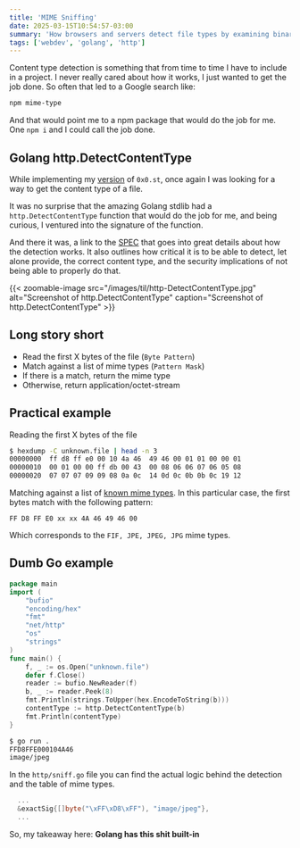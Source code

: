 ```yaml
---
title: 'MIME Sniffing'
date: 2025-03-15T10:54:57-03:00
summary: 'How browsers and servers detect file types by examining binary patterns'
tags: ['webdev', 'golang', 'http']
---
```

Content type detection is something that from time to time I have to include in a project.
I never really cared about how it works, I just wanted to get the job done. So often that led to a Google search like:

```bash
npm mime-type
```
And that would point me to a npm package that would do the job for me. One `npm i` and I could call the job done.

## Golang http.DetectContentType
While implementing my [version](https://github.com/marianozunino/dump) of `0x0.st`, once again I was looking for a way to get the content type of a file.

It was no surprise that the amazing Golang stdlib had a `http.DetectContentType` function that would do the job for me, and being curious, I ventured into the signature of the function.

And there it was, a link to the [SPEC](https://mimesniff.spec.whatwg.org) that goes into great details about how the detection works. It also outlines how critical it is to be able to detect, let alone provide, the correct content type, and the security implications of not being able to properly do that.


{{< zoomable-image src="/images/til/http-DetectContentType.jpg"
                   alt="Screenshot of http.DetectContentType"
                   caption="Screenshot of http.DetectContentType" >}}

## Long story short
- Read the first X bytes of the file (`Byte Pattern`)
- Match against a list of mime types (`Pattern Mask`)
- If there is a match, return the mime type
- Otherwise, return application/octet-stream

## Practical example
Reading the first X bytes of the file

```bash
$ hexdump -C unknown.file | head -n 3
00000000  ff d8 ff e0 00 10 4a 46  49 46 00 01 01 00 00 01
00000010  00 01 00 00 ff db 00 43  00 08 06 06 07 06 05 08
00000020  07 07 07 09 09 08 0a 0c  14 0d 0c 0b 0b 0c 19 12
```

Matching against a list of [known mime types](https://www.garykessler.net/library/file_sigs.html).
In this particular case, the first bytes match with the following pattern:

```
FF D8 FF E0 xx xx 4A 46 49 46 00
```

Which corresponds to the `FIF, JPE, JPEG, JPG` mime types.

## Dumb Go example
```go
package main
import (
	"bufio"
	"encoding/hex"
	"fmt"
	"net/http"
	"os"
	"strings"
)
func main() {
	f, _ := os.Open("unknown.file")
	defer f.Close()
	reader := bufio.NewReader(f)
	b, _ := reader.Peek(8)
	fmt.Println(strings.ToUpper(hex.EncodeToString(b)))
	contentType := http.DetectContentType(b)
	fmt.Println(contentType)
}
```
```bash
$ go run .
FFD8FFE000104A46
image/jpeg
```
In the `http/sniff.go` file you can find the actual logic behind the detection and the table of mime types.
```go
  ...
  &exactSig{[]byte("\xFF\xD8\xFF"), "image/jpeg"},
  ...
```

So, my takeaway here: **Golang has this shit built-in**

